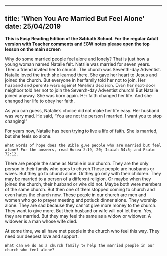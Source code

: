 ---
title: 'When You Are Married But Feel Alone'
date: 25/04/2019
--

**This is Easy Reading Edition of the Sabbath School. For the regular Adult version with Teacher comments and EGW notes please open the top lesson on the main screen**

Why do some married people feel alone and lonely? That is just how a young woman named Natalie felt. Natalie was married for seven years. Then a friend invited her to church. The church was Seventh-day Adventist. Natalie loved the truth she learned there. She gave her heart to Jesus and joined the church. But everyone in her family told her not to join. Her husband and parents were against Natalie’s decision. Even her next-door neighbor told her not to join the Seventh-day Adventist church! But Natalie joined anyway. She was born again. Her faith changed her life. And she changed her life to obey her faith. 

As you can guess, Natalie’s choice did not make her life easy. Her husband was very mad. He said, “You are not the person I married. I want you to stop changing!”

For years now, Natalie has been trying to live a life of faith. She is married, but she feels so alone.

`What words of hope does the Bible give people who are married but feel alone? For the answers, read Hosea 2:19, 20; Isaiah 54:5; and Psalm 72:12.`

There are people the same as Natalie in our church. They are the only person in their family who goes to church.These people are husbands or wives. But they go to church alone. Or they go only with their children. They may be married to a person of a different religion. Or maybe when they joined the church, their husband or wife did not. Maybe both were members of the same church. But then one of them stopped coming to church and even hates the church now. These people in our church are men and women who go to prayer meeting and potluck dinner alone. They worship alone. They are sad because they cannot give more money to the church. They want to give more. But their husband or wife will not let them. Yes, they are married. But they may feel the same as a widow or widower. A widower is a man whose wife died.

At some time, we all have met people in the church who feel this way. They need our deepest love and support.

`What can we do as a church family to help the married people in our church who feel alone?`
